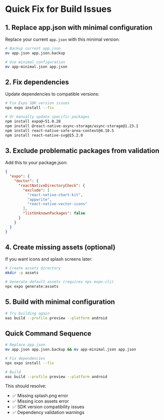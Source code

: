 # Quick Fix for Build Issues

## 1. Replace app.json with minimal configuration

Replace your current `app.json` with this minimal version:

```bash
# Backup current app.json
mv app.json app.json.backup

# Use minimal configuration
mv app-minimal.json app.json
```

## 2. Fix dependencies

Update dependencies to compatible versions:

```bash
# Fix Expo SDK version issues
npx expo install --fix

# Or manually update specific packages
npm install expo@~51.0.28
npm install @react-native-async-storage/async-storage@1.23.1
npm install react-native-safe-area-context@4.10.5
npm install react-native-svg@15.2.0
```

## 3. Exclude problematic packages from validation

Add this to your package.json:

```json
{
  "expo": {
    "doctor": {
      "reactNativeDirectoryCheck": {
        "exclude": [
          "react-native-chart-kit",
          "appwrite",
          "react-native-vector-icons"
        ],
        "listUnknownPackages": false
      }
    }
  }
}
```

## 4. Create missing assets (optional)

If you want icons and splash screens later:

```bash
# Create assets directory
mkdir -p assets

# Generate default assets (requires npx expo-cli)
npx expo generate:assets
```

## 5. Build with minimal configuration

```bash
# Try building again
eas build --profile preview --platform android
```

## Quick Command Sequence

```bash
# Replace app.json
mv app.json app.json.backup && mv app-minimal.json app.json

# Fix dependencies  
npx expo install --fix

# Build
eas build --profile preview --platform android
```

This should resolve:
- ✅ Missing splash.png error
- ✅ Missing icon assets error  
- ✅ SDK version compatibility issues
- ✅ Dependency validation warnings